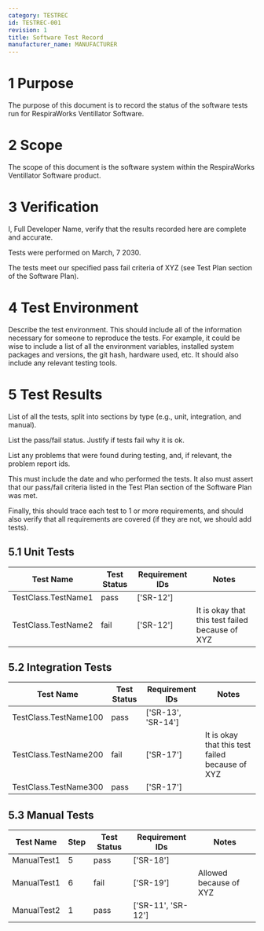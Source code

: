 ```yaml
---
category: TESTREC
id: TESTREC-001
revision: 1
title: Software Test Record
manufacturer_name: MANUFACTURER
---
```


# 1 Purpose

The purpose of this document is to record the status of the software tests run for RespiraWorks Ventillator Software.

# 2 Scope

The scope of this document is the software system within the RespiraWorks Ventillator Software product.


# 3 Verification

I, Full Developer Name, verify that the results recorded here are complete and accurate.

Tests were performed on March, 7 2030.

The tests meet our specified pass fail criteria of XYZ (see Test Plan section of the Software Plan).


# 4 Test Environment

Describe the test environment.  This should include all of the information necessary for someone to reproduce the tests.  For example, it could be wise to include a list of all the environment variables, installed system packages and versions, the git hash, hardware used, etc.  It should also include any relevant testing tools.


# 5 Test Results
List of all the tests, split into sections by type (e.g., unit, integration, and manual).

List the pass/fail status.  Justify if tests fail why it is ok.

List any problems that were found during testing, and, if relevant, the problem report ids.

This must include the date and who performed the tests.  It also must assert that our pass/fail criteria listed in the Test Plan section of the Software Plan was met.

Finally, this should trace each test to 1 or more requirements, and should also verify that all requirements are covered (if they are not, we should add tests).

## 5.1 Unit Tests

| Test Name | Test Status | Requirement IDs | Notes |
| --- | --- | --- | --- |
| TestClass.TestName1 | pass | ['SR-12'] |  |
| TestClass.TestName2 | fail | ['SR-12'] | It is okay that this test failed because of XYZ |


## 5.2 Integration Tests
| Test Name | Test Status | Requirement IDs | Notes |
| --- | --- | --- | --- |
| TestClass.TestName100 | pass | ['SR-13', 'SR-14'] |  |
| TestClass.TestName200 | fail | ['SR-17'] | It is okay that this test failed because of XYZ |
| TestClass.TestName300 | pass | ['SR-17'] |  |


## 5.3 Manual Tests
| Test Name | Step | Test Status | Requirement IDs | Notes |
| --- | --- | --- | --- | --- |
| ManualTest1 | 5 | pass | ['SR-18'] |  |
| ManualTest1 | 6 | fail | ['SR-19'] | Allowed because of XYZ |
| ManualTest2 | 1 | pass | ['SR-11', 'SR-12'] |  |
